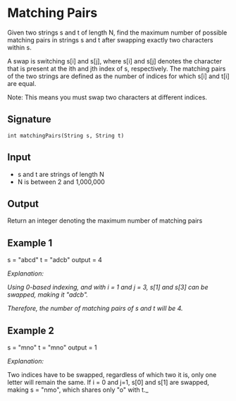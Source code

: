 # Matching Pairs

Given two strings s and t of length N, find the maximum number of possible matching pairs in strings s and t after swapping exactly two characters within s.

A swap is switching s[i] and s[j], where s[i] and s[j] denotes the character that is present at the ith and jth index of s, respectively. The matching pairs of the two strings are defined as the number of indices for which s[i] and t[i] are equal.

Note: This means you must swap two characters at different indices.

## Signature

`int matchingPairs(String s, String t)`

## Input

- s and t are strings of length N
- N is between 2 and 1,000,000

## Output

Return an integer denoting the maximum number of matching pairs

## Example 1

s = "abcd"
t = "adcb"
output = 4

_Explanation:_

_Using 0-based indexing, and with i = 1 and j = 3, s[1] and s[3] can be swapped, making it "adcb"._

_Therefore, the number of matching pairs of s and t will be 4._

## Example 2

s = "mno"
t = "mno"
output = 1

_Explanation:_

Two indices have to be swapped, regardless of which two it is, only one letter will remain the same. If i = 0 and j=1, s[0] and s[1] are swapped, making s = "nmo", which shares only "o" with t._
